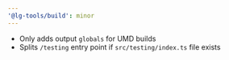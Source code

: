 ```yaml
---
'@lg-tools/build': minor
---
```


- Only adds output `globals` for UMD builds
- Splits `/testing` entry point if `src/testing/index.ts` file exists
